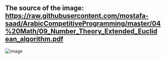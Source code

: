 ## The source of the image: https://raw.githubusercontent.com/mostafa-saad/ArabicCompetitiveProgramming/master/04%20Math/09_Number_Theory_Extended_Euclidean_algorithm.pdf
![image](https://user-images.githubusercontent.com/64744285/215310514-f4f12a72-9dcc-49f3-b681-ee9de579c5af.png)
